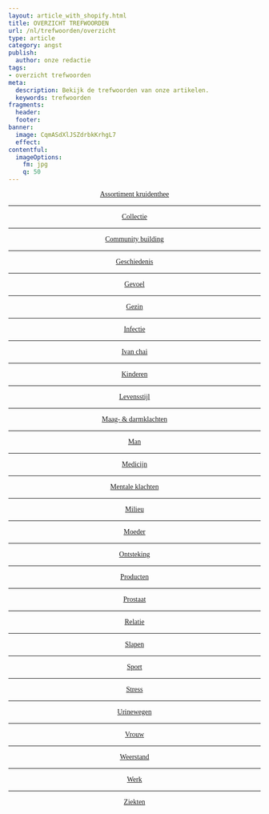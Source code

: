 ```yaml
---
layout: article_with_shopify.html
title: OVERZICHT TREFWOORDEN
url: /nl/trefwoorden/overzicht
type: article
category: angst
publish:
  author: onze redactie
tags:
- overzicht trefwoorden
meta:
  description: Bekijk de trefwoorden van onze artikelen.
  keywords: trefwoorden
fragments:
  header:
  footer:
banner:
  image: CqmASdXlJSZdrbkKrhgL7
  effect:
contentful:
  imageOptions:
    fm: jpg
    q: 50
---
```


<p style="text-align:center"><a  href="/nl/#Assortiment kruidenthee" style="font-family:papyrus;">Assortiment kruidenthee</a></p><hr>

<p style="text-align:center"><a  href="/nl/#Collectie" style="font-family:papyrus;">Collectie</a></p><hr>

<p style="text-align:center"><a  href="/nl/#Community building" style="font-family:papyrus;">Community building</a></p><hr>

<p style="text-align:center"><a  href="/nl/#Geschiedenis" style="font-family:papyrus;">Geschiedenis</a></p><hr>

<p style="text-align:center"><a  href="/nl/#Gevoel" style="font-family:papyrus;">Gevoel</a></p><hr>

<p style="text-align:center"><a  href="/nl/#Gezin" style="font-family:papyrus;">Gezin</a></p><hr>

<p style="text-align:center"><a  href="/nl/#Infectie" style="font-family:papyrus;">Infectie</a></p><hr>

<p style="text-align:center"><a  href="/nl/#Ivan chai" style="font-family:papyrus;">Ivan chai</a></p><hr>

<p style="text-align:center"><a  href="/nl/#Kinderen" style="font-family:papyrus;">Kinderen</a></p><hr>

<p style="text-align:center"><a  href="/nl/#Levensstijl" style="font-family:papyrus;">Levensstijl</a></p><hr>

<p style="text-align:center"><a  href="/nl/#Maag- & darmklachten" style="font-family:papyrus;r">Maag- & darmklachten</a></p><hr>

<p style="text-align:center"><a  href="/nl/#Man" style="font-family:papyrus;">Man</a></p><hr>

<p style="text-align:center"><a  href="/nl/#Medicijn" style="font-family:papyrus;">Medicijn</a></p><hr>

<p style="text-align:center"><a  href="/nl/#Mentale klachten" style="font-family:papyrus;">Mentale klachten</a></p><hr>

<p style="text-align:center"><a  href="/nl/#Milieu" style="font-family:papyrus;">Milieu</a></p><hr>

<p style="text-align:center"><a  href="/nl/#Moeder" style="font-family:papyrus;">Moeder</a></p><hr>

<p style="text-align:center"><a  href="/nl/#Ontsteking" style="font-family:papyrus;">Ontsteking</a></p><hr>

<p style="text-align:center"><a  href="/nl/#Producten" style="font-family:papyrus;">Producten</a></p><hr>

<p style="text-align:center"><a  href="/nl/#Prostaat" style="font-family:papyrus;">Prostaat</a></p><hr>

<p style="text-align:center"><a  href="/nl/#Relatie" style="font-family:papyrus;">Relatie</a></p><hr>

<p style="text-align:center"><a  href="/nl/#Slapen" style="font-family:papyrus;">Slapen</a></p><hr>

<p style="text-align:center"><a  href="/nl/#Sport" style="font-family:papyrus;">Sport</a></p><hr>

<p style="text-align:center"><a  href="/nl/#Stress" style="font-family:papyrus;">Stress</a></p><hr>

<p style="text-align:center"><a  href="/nl/#Urinewegen" style="font-family:papyrus;">Urinewegen</a></p><hr>

<p style="text-align:center"><a  href="/nl/#Vrouw" style="font-family:papyrus;">Vrouw</a></p><hr>

<p style="text-align:center"><a  href="/nl/#Weerstand" style="font-family:papyrus;">Weerstand</a></p><hr>

<p style="text-align:center"><a  href="/nl/#Werk" style="font-family:papyrus;">Werk</a></p><hr>

<p style="text-align:center"><a  href="/nl/#Ziekten" style="font-family:papyrus;">Ziekten</a></p>

